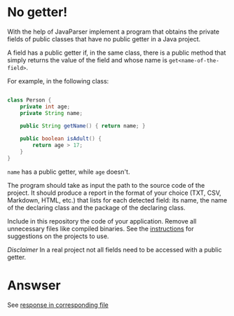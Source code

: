 # No getter!

With the help of JavaParser implement a program that obtains the private fields of public classes that have no public getter in a Java project. 

A field has a public getter if, in the same class, there is a public method that simply returns the value of the field and whose name is `get<name-of-the-field>`.

For example, in the following class:

```Java

class Person {
    private int age;
    private String name;
    
    public String getName() { return name; }

    public boolean isAdult() {
        return age > 17;
    }
}
```

`name` has a public getter, while `age` doesn't.

The program should take as input the path to the source code of the project. It should produce a report in the format of your choice (TXT, CSV, Markdown, HTML, etc.) that lists for each detected field: its name, the name of the declaring class and the package of the declaring class.

Include in this repository the code of your application. Remove all unnecessary files like compiled binaries. See the [instructions](../sujet.md) for suggestions on the projects to use.

*Disclaimer* In a real project not all fields need to be accessed with a public getter.

# Answser

See [response in corresponding file](../code/Exercise4)
